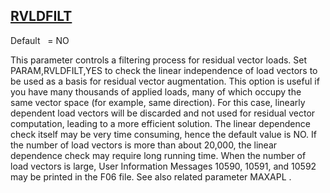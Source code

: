 ## [RVLDFILT](https://help.hexagonmi.com/bundle/MSC_Nastran_2022.4/page/Nastran_Combined_Book/qrg/parameters/TOC.RVLDFILT.xhtml)

Default    = NO

This parameter controls a filtering process for residual vector loads. Set PARAM,RVLDFILT,YES to check the linear independence of load vectors to be used as a basis for residual vector augmentation. This option is useful if you have many thousands of applied loads, many of which occupy the same vector space (for example, same direction). For this case, linearly dependent load vectors will be discarded and not used for residual vector computation, leading to a more efficient solution. The linear dependence check itself may be very time consuming, hence the default value is NO. If the number of load vectors is more than about 20,000, the linear dependence check may require long running time. When the number of load vectors is large, User Information Messages 10590, 10591, and 10592 may be printed in the F06 file. See also related parameter  MAXAPL .

